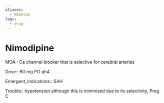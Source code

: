 ```yaml
---
aliases:
  - Nimotop
tags:
  - drug
---
```

# Nimodipine

MOA:: Ca channel blocker that is selective for cerebral arteries

Dose:: 60 mg PO qh4

Emergent_Indications:: SAH

Trouble:: hypotension although this is minimized due to its selectivity, Preg C